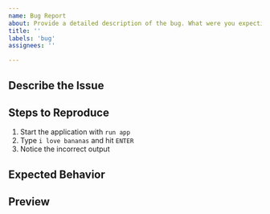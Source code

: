 ```yaml
---
name: Bug Report
about: Provide a detailed description of the bug. What were you expecting to happen? Add screenshots to help explain your problem.
title: ''
labels: 'bug'
assignees: ''

---
```


## Describe the Issue
<!-- Provide as much detail as you can -->

## Steps to Reproduce
<!-- List all the steps to reproduce your issue here -->
1. Start the application with `run app`
2. Type `i love bananas` and hit `ENTER`
3. Notice the incorrect output

## Expected Behavior
<!-- What should have happened? -->

## Preview
<!-- Provide a visual of the issue in action (could be a GIF or a image or even a link to a video) -->
